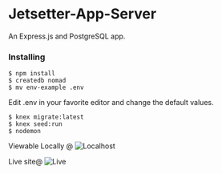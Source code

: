 # Jetsetter-App-Server

An Express.js and PostgreSQL app.

### Installing

```
$ npm install
$ createdb nomad
$ mv env-example .env
```
Edit .env in your favorite editor and change the default values.

```
$ knex migrate:latest
$ knex seed:run
$ nodemon
```
Viewable Locally @
![Localhost](http://localhost:8000)

Live site@
![Live](https://stark-harbor-90587.herokuapp.com/trips/)
